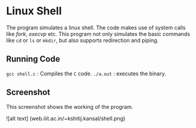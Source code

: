 Linux Shell
===========

The program simulates a linux shell. The code makes use of system calls like *fork*, *execvp* etc. This program not only simulates the basic
commands like `cd` or `ls` or `mkdir`, but also supports redirection and piping.

Running Code
------------

`gcc shell.c` : Compiles the `C` code.
`./a.out` : executes the binary.

Screenshot
----------

This screenshot shows the working of the program. 

![alt text] (web.iiit.ac.in/~kshitij.kansal/shell.png)

